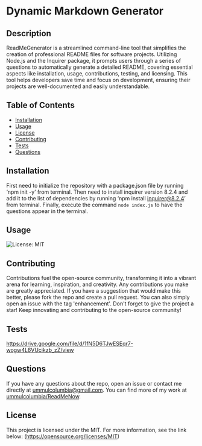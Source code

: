 # Dynamic Markdown Generator
  
  ## Description
  
  ReadMeGenerator is a streamlined command-line tool that simplifies the creation of professional README files for software projects. Utilizing Node.js and the Inquirer package, it prompts users through a series of questions to automatically generate a detailed README, covering essential aspects like installation, usage, contributions, testing, and licensing. This tool helps developers save time and focus on development, ensuring their projects are well-documented and easily understandable.
  
  ## Table of Contents
  
  - [Installation](#installation)
  - [Usage](#usage)
  - [License](#license)
  - [Contributing](#contributing)
  - [Tests](#tests)
  - [Questions](#questions)
  
  ## Installation
  
  First need to initialize the repository with a package.json file by running ‘npm init -y’ from terminal. Then need to install inquirer version 8.2.4 and add it to the list of dependencies by running ‘npm install inquirer@8.2.4’ from terminal. Finally, execute the command `node index.js` to have the questions appear in the terminal.
  
  ## Usage
  
  
  
  ![License: MIT](https://img.shields.io/badge/License-MIT-yellow.svg)
  
  ## Contributing
  
  Contributions fuel the open-source community, transforming it into a vibrant arena for learning, inspiration, and creativity. Any contributions you make are greatly appreciated. If you have a suggestion that would make this better, please fork the repo and create a pull request. You can also simply open an issue with the tag 'enhancement'. Don't forget to give the project a star! Keep innovating and contributing to the open-source community!
  
  ## Tests
  
  https://drive.google.com/file/d/1fN5D6TJwESEqr7-wogw4L6VUcikzb_zZ/view
  
  ## Questions
  
  If you have any questions about the repo, open an issue or contact me directly at ummulcolumbia@gmail.com. You can find more of my work at [ummulcolumbia/ReadMeNow](https://github.com/ummulcolumbia/ReadMeNow/).
  
  ## License
    
  This project is licensed under the MIT. For more information, see the link below: 
  (https://opensource.org/licenses/MIT)
      
  